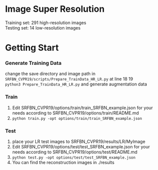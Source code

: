 # Image Super Resolution  
Training set: 291 high-resolution images  
Testing set: 14 low-resolution images  

# Getting Start
###  Generate Training Data  
change the save directory and image path in `SRFBN_CVPR19/scripts/Prepare_TrainData_HR_LR.py` at line 18 19  
`python3 Prepare_TrainData_HR_LR.py` and generate augmentation data  

###  Train  
1. Edit SRFBN_CVPR19/options/train/train_SRFBN_example.json for your needs according to SRFBN_CVPR19/options/train/README.md  
2. `python train.py -opt options/train/train_SRFBN_example.json`  

###  Test  
1. place your LR test images to SRFBN_CVPR19/results/LR/MyImage  
2. Edit SRFBN_CVPR19/options/test/test_SRFBN_example.json for your needs according to SRFBN_CVPR19/options/test/README.md  
3. `python test.py -opt options/test/test_SRFBN_example.json`  
4. You can find the reconstruction images in ./results  
